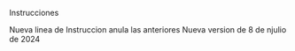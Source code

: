 Instrucciones

Nueva linea de Instruccion anula las anteriores
Nueva version de 8 de njulio de 2024
